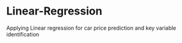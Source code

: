 # Linear-Regression
Applying Linear regression for car price prediction and key variable identification
